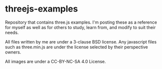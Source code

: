 # threejs-examples
Repository that contains three.js examples. I'm posting these as a reference for myself as well as for others to study, learn from, and modify to suit their needs. 

All files written by me are under a 3-clause BSD license. Any javascript files such as three.min.js are under the license selected by their perspective owners.

All images are under a CC-BY-NC-SA 4.0 License.
